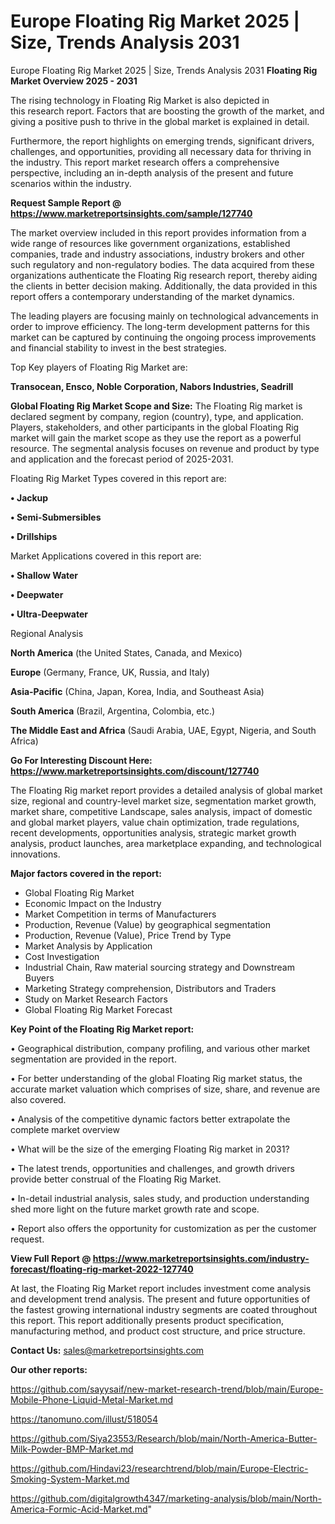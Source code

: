 # Europe Floating Rig Market 2025 | Size, Trends Analysis 2031
 Europe Floating Rig Market 2025 | Size, Trends Analysis 2031
<Strong> Floating Rig Market Overview 2025 - 2031</strong>

The rising technology in Floating Rig Market is also depicted in this research report. Factors that are boosting the growth of the market, and giving a positive push to thrive in the global market is explained in detail.

Furthermore, the report highlights on emerging trends, significant drivers, challenges, and opportunities, providing all necessary data for thriving in the industry. This report market research offers a comprehensive perspective, including an in-depth analysis of the present and future scenarios within the industry.

<strong>Request Sample Report @ <a href=https://www.marketreportsinsights.com/sample/127740>https://www.marketreportsinsights.com/sample/127740</a></strong>

The market overview included in this report provides information from a wide range of resources like government organizations, established companies, trade and industry associations, industry brokers and other such regulatory and non-regulatory bodies. The data acquired from these organizations authenticate the Floating Rig research report, thereby aiding the clients in better decision making. Additionally, the data provided in this report offers a contemporary understanding of the market dynamics.

The leading players are focusing mainly on technological advancements in order to improve efficiency. The long-term development patterns for this market can be captured by continuing the ongoing process improvements and financial stability to invest in the best strategies.

Top Key players of Floating Rig Market are:

<strong>Transocean, Ensco, Noble Corporation, Nabors Industries, Seadrill</strong>

<strong><b>Global Floating Rig Market Scope and Size:</b></strong>
The Floating Rig market is declared segment by company, region (country), type, and application. Players, stakeholders, and other participants in the global Floating Rig market will gain the market scope as they use the report as a powerful resource. The segmental analysis focuses on revenue and product by type and application and the forecast period of 2025-2031.

Floating Rig Market Types covered in this report are:

<strong>• Jackup

• Semi-Submersibles

• Drillships</strong>

Market Applications covered in this report are:

<strong>• Shallow Water

• Deepwater

• Ultra-Deepwater</strong> 

Regional Analysis

<strong>North America</strong> (the United States, Canada, and Mexico)

<strong>Europe</strong> (Germany, France, UK, Russia, and Italy)

<strong>Asia-Pacific</strong> (China, Japan, Korea, India, and Southeast Asia)

<strong>South America</strong> (Brazil, Argentina, Colombia, etc.)

<strong>The Middle East and Africa</strong> (Saudi Arabia, UAE, Egypt, Nigeria, and South Africa)

<strong>Go For Interesting Discount Here: <a href=https://www.marketreportsinsights.com/discount/127740>https://www.marketreportsinsights.com/discount/127740</a></strong>

The Floating Rig market report provides a detailed analysis of global market size, regional and country-level market size, segmentation market growth, market share, competitive Landscape, sales analysis, impact of domestic and global market players, value chain optimization, trade regulations, recent developments, opportunities analysis, strategic market growth analysis, product launches, area marketplace expanding, and technological innovations.

<strong><b>Major factors covered in the report:</b></strong>
<ul>
  <li>Global Floating Rig Market </li>
  <li>Economic Impact on the Industry</li>
  <li>Market Competition in terms of Manufacturers</li>
  <li>Production, Revenue (Value) by geographical segmentation</li>
  <li>Production, Revenue (Value), Price Trend by Type</li>
  <li>Market Analysis by Application</li>
  <li>Cost Investigation</li>
  <li>Industrial Chain, Raw material sourcing strategy and Downstream Buyers</li>
  <li>Marketing Strategy comprehension, Distributors and Traders</li>
  <li>Study on Market Research Factors</li>
  <li>Global Floating Rig Market Forecast</li>
</ul>

<strong><b>Key Point of the Floating Rig Market report:</b></strong>

• Geographical distribution, company profiling, and various other market segmentation are provided in the report.

• For better understanding of the global Floating Rig market status, the accurate market valuation which comprises of size, share, and revenue are also covered.

• Analysis of the competitive dynamic factors better extrapolate the complete market overview

• What will be the size of the emerging Floating Rig market in 2031?

• The latest trends, opportunities and challenges, and growth drivers provide better construal of the Floating Rig Market.

• In-detail industrial analysis, sales study, and production understanding shed more light on the future market growth rate and scope.

• Report also offers the opportunity for customization as per the customer request.

<strong><b>View Full Report @ <a href=https://www.marketreportsinsights.com/industry-forecast/floating-rig-market-2022-127740>https://www.marketreportsinsights.com/industry-forecast/floating-rig-market-2022-127740</a></b></strong>


At last, the Floating Rig Market report includes investment come analysis and development trend analysis. The present and future opportunities of the fastest growing international industry segments are coated throughout this report. This report additionally presents product specification, manufacturing method, and product cost structure, and price structure.

<strong>Contact Us:</strong>
sales@marketreportsinsights.com

<strong>Our other reports:</strong>

<a href=https://github.com/sayysaif/new-market-research-trend/blob/main/Europe-Mobile-Phone-Liquid-Metal-Market.md>https://github.com/sayysaif/new-market-research-trend/blob/main/Europe-Mobile-Phone-Liquid-Metal-Market.md</a>

<a href=https://tanomuno.com/illust/518054>https://tanomuno.com/illust/518054</a>

<a href=https://github.com/Siya23553/Research/blob/main/North-America-Butter-Milk-Powder-BMP-Market.md>https://github.com/Siya23553/Research/blob/main/North-America-Butter-Milk-Powder-BMP-Market.md</a>

<a href=https://github.com/Hindavi23/researchtrend/blob/main/Europe-Electric-Smoking-System-Market.md>https://github.com/Hindavi23/researchtrend/blob/main/Europe-Electric-Smoking-System-Market.md</a>

<a href=https://github.com/digitalgrowth4347/marketing-analysis/blob/main/North-America-Formic-Acid-Market.md>https://github.com/digitalgrowth4347/marketing-analysis/blob/main/North-America-Formic-Acid-Market.md</a>"
